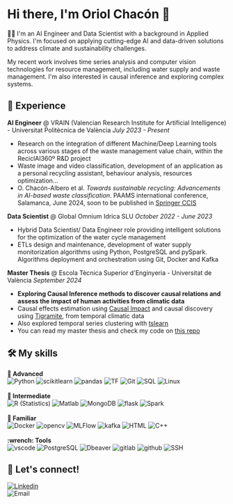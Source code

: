 # Hi there, I'm Oriol Chacón 👋

👨‍💻  I'm an AI Engineer and Data Scientist with a background in Applied Physics. I'm focused on applying  cutting-edge AI and data-driven solutions to address climate and sustainability challenges. 

My recent work involves time series analysis and computer vision technologies for resource management, including water supply and waste management. I'm also interested in causal inference and exploring complex systems.

## 💼 Experience

**AI Engineer** @ VRAIN (Valencian Research Institute for Artificial Intelligence) - Universitat Politècnica de València
*July 2023 - Present*
- Research on the integration of different Machine/Deep Learning tools across various stages of the waste management value chain, within the ReciclAI360º R&D project
- Waste image and video classification, development of an application as a personal recycling assistant, behaviour analysis, resources optimization...
- O. Chacón-Albero et al. *Towards sustainable recycling: Advancements in AI-based waste classification*. PAAMS international conference, Salamanca, June 2024, soon to be published in [Springer CCIS](https://link.springer.com/book/9783031730573)


**Data Scientist** @ Global Omnium Idrica SLU
*October 2022 - June 2023*
- Hybrid Data Scientist/ Data Engineer role providing intelligent solutions for the optimization of the water cycle management
- ETLs design and maintenance, development of water supply monitorization algorithms using Python, PostgreSQL and pySpark. Algorithms deployment and orchestration using Git, Docker and Kafka


**Master Thesis** @ Escola Tècnica Superior d'Enginyeria - Universitat de València
*September 2024*
- **Exploring Causal Inference methods to discover causal relations and assess the impact of human activities from climatic data**
- Causal effects estimation using [Causal Impact](https://google.github.io/CausalImpact/) and causal discovery using [Tigramite](https://github.com/jakobrunge/tigramite), from temporal climatic data
- Also explored temporal series clustering with [tslearn](https://github.com/tslearn-team/tslearn)
- You can read my master thesis and check my code on [this repo](https://github.com/oriolus98/climate_classifier_causal_discovery)


## 🛠️ My skills

<div class="box">
  <div class="header"><strong>🥇 Advanced</strong></div>
  <img src="https://img.shields.io/badge/-Python-3776AB?style=flat&logo=python&logoColor=white" alt="Python">
  <img src="https://img.shields.io/badge/-ScikitLearn-blue?style=flat&logo=scikitlearn&logoColor=#F7931E" alt="scikitlearn"> 
  <img src="https://img.shields.io/badge/-Pandas-150458?style=flat&logo=pandas&logoColor=white" alt="pandas"> 
  <img src="https://img.shields.io/badge/-TensorFlow-orange?style=flat&logo=tensorflow&logoColor=white" alt="TF">  
  <img src="http://img.shields.io/badge/-Git-F1502F?style=flat&logo=git&logoColor=FFFFFF" alt="Git">
  <img src="https://img.shields.io/badge/-SQL-4479A1?style=flat&logo=mysql&logoColor=white" alt="SQL">
  <img src="https://img.shields.io/badge/-Linux-FCC624?style=flat&logo=linux&logoColor=black" alt="Linux">
</div>
<br>  
<div class="box">
  <div class="header"><strong>🥈 Intermediate </strong></div>
  <img src="https://img.shields.io/badge/-R-276DC3?style=flat&logo=r&logoColor=white" alt="R (Statistics)">
  <img src="https://img.shields.io/badge/language-MATLAB-blue" alt="Matlab">  
  <img src="https://img.shields.io/badge/-MongoDB-4DB33D?style=flat&logo=mongodb&logoColor=FFFFFF" alt="MongoDB">  
   <img src="https://img.shields.io/badge/Flask-ADD8E6?style=flat&logo=Flask&logoColor=black" alt="flask">
  <img src="https://img.shields.io/badge/-Spark-E25A1C?style=flat&logo=apache-spark&logoColor=white" alt="Spark">
  
</div>
<br>  
<div class="box">
  <div class="header"><strong>🥉 Familiar </strong></div>
  <img src="https://img.shields.io/badge/-Docker-2496ED?style=flat&logo=docker&logoColor=white" alt="Docker">
  <img src="https://img.shields.io/badge/-OpenCV-blck?style=flat&logo=opencv&logoColor=blue" alt="opencv">
  <img src="https://img.shields.io/badge/-MLFlow-white?style=flat&logo=mlflow&logoColor=0194E2" alt="MLFlow">
  <img src="https://img.shields.io/badge/Apache_Kafka-231F20?style=flat&logo=apache-kafka&logoColor=white" alt="kafka">
  <img src="https://img.shields.io/badge/-HTML5-E34F26?style=flat&logo=html5&logoColor=white" alt="HTML">
  <img src="https://img.shields.io/badge/-C%20&%20C++-659ad2?style=flat&logo=c%2B%2B&logoColor=ffffff" alt="C++">

</div>
<br>  
<div class="box">
  <div class="header"><strong> :wrench: Tools </strong></div>
  <img src="http://img.shields.io/badge/-VS%20Code-007ACC?style=flat&logo=visual%20studio%20code&logoColor=white" alt="vscode">
  <img src="https://img.shields.io/badge/-Postgres-blue?style=flat&logo=postgresql&logoColor=white" alt="PostgreSQL">
  <img src="https://img.shields.io/badge/-DBeaver-white?style=flat&logo=DBeaver&logoColor=black" alt="Dbeaver">   
  <img src="https://img.shields.io/badge/-GitLab-FCA121?style=flat&logo=gitlab" alt="gitlab">
  <img src="https://img.shields.io/badge/-Github-181717?style=flat&logo=github&logoColor=white" alt="github">
  <img src="https://img.shields.io/badge/-SSH-white?style=flat&logo=ssh&logoColor=black" alt="SSH">  
</div>


## 🤝 Let's connect!

<a href="https://www.linkedin.com/in/oriol-chac%C3%B3n-albero-2771a723b/" target="_blank">
    <img alt="Linkedin" src="https://img.shields.io/badge/Linkedin-blue?style=flat-square&logo=linkedin">
</a>
<br>
<img alt="Email" src="https://img.shields.io/badge/Email-orioldepau[at]gmail[dot]com-blue?style=flat-square&logo=gmail">
